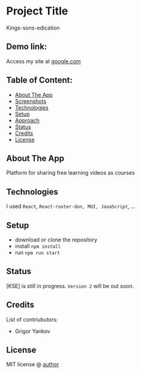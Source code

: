 # Project Title
Kings-sons-edication

## Demo link:
Access my site at [google.com](https://google.com)

## Table of Content:

- [About The App](#about-the-app)
- [Screenshots](#screenshots)
- [Technologies](#technologies)
- [Setup](#setup)
- [Approach](#approach)
- [Status](#status)
- [Credits](#credits)
- [License](#license)

## About The App
Platform for sharing free learning videos as courses 




## Technologies
I used `React`, `React-router-don, MUI, JavaScript`, ...

## Setup
- download or clone the repository
- install `npm install` 
- run `npm run start`




## Status
[KSE] is still in progress. `Version 2` will be out soon.

## Credits
List of contriubutors:
- Grigor Yankov


## License

MIT license @ [author](author.com)
